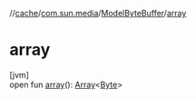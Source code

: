 //[cache](../../../index.md)/[com.sun.media](../index.md)/[ModelByteBuffer](index.md)/[array](array.md)

# array

[jvm]\
open fun [array](array.md)(): [Array](https://kotlinlang.org/api/latest/jvm/stdlib/kotlin/-array/index.html)&lt;[Byte](https://kotlinlang.org/api/latest/jvm/stdlib/kotlin/-byte/index.html)&gt;
